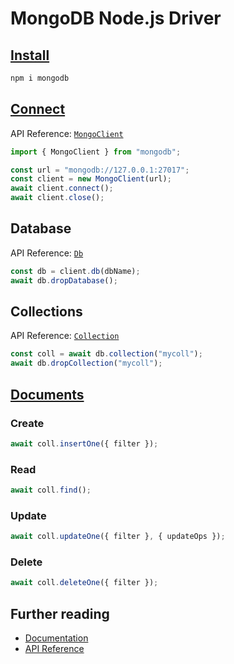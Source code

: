# MongoDB Node.js Driver

## [Install](https://www.npmjs.com/package/mongodb?activeTab=readme)

```sh
npm i mongodb
```

## [Connect](https://www.mongodb.com/docs/drivers/node/current/quick-start/connect-to-mongodb/)

API Reference: [`MongoClient`](https://mongodb.github.io/node-mongodb-native/5.3/classes/MongoClient.html)

```js
import { MongoClient } from "mongodb";

const url = "mongodb://127.0.0.1:27017";
const client = new MongoClient(url);
await client.connect();
await client.close();
```

## Database

API Reference: [`Db`](https://mongodb.github.io/node-mongodb-native/5.3/classes/Db.html)

```js
const db = client.db(dbName);
await db.dropDatabase();
```

## Collections

API Reference: [`Collection`](https://mongodb.github.io/node-mongodb-native/5.3/classes/Collection.html)

```js
const coll = await db.collection("mycoll");
await db.dropCollection("mycoll");
```

## [Documents](https://www.mongodb.com/docs/drivers/node/current/quick-reference)

### Create

```js
await coll.insertOne({ filter });
```

### Read

```js
await coll.find();
```

### Update

```js
await coll.updateOne({ filter }, { updateOps });
```

### Delete

```js
await coll.deleteOne({ filter });
```

## Further reading

- [Documentation](https://www.mongodb.com/docs/drivers/node/current/)
- [API Reference](https://mongodb.github.io/node-mongodb-native/5.3/index.html)

